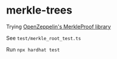 # merkle-trees
Trying [OpenZeppelin's MerkleProof library](https://github.com/OpenZeppelin/openzeppelin-contracts)

See ```test/merkle_root_test.ts```

Run ```npx hardhat test```
